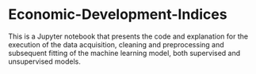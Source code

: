 # Economic-Development-Indices

This is a Jupyter notebook that presents the code and explanation for the execution of the
data acquisition, cleaning and preprocessing and subsequent fitting of the machine learning
model, both supervised and unsupervised models.

